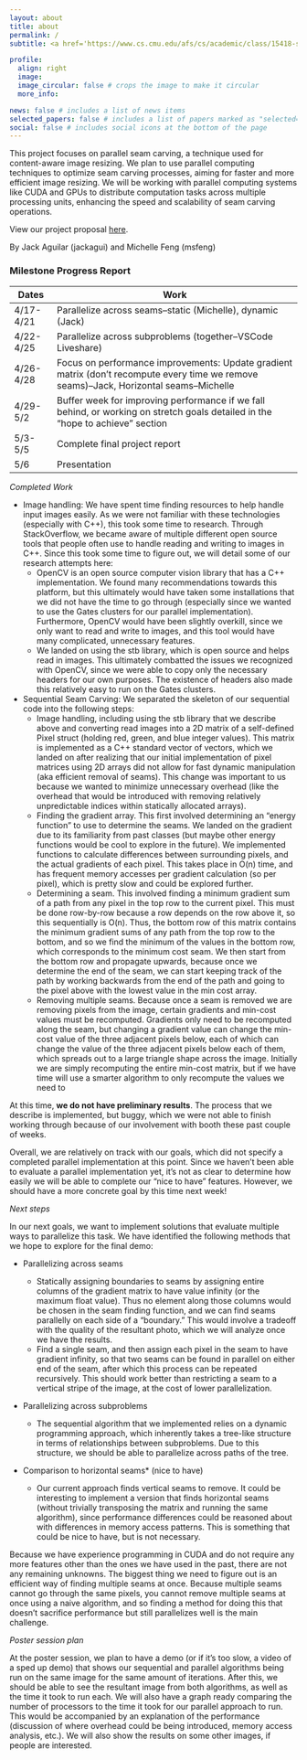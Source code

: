 ```yaml
---
layout: about
title: about
permalink: /
subtitle: <a href='https://www.cs.cmu.edu/afs/cs/academic/class/15418-s24/www/'>15418</a> Parallel Computer Architecture and Programming Final Project.

profile:
  align: right
  image:
  image_circular: false # crops the image to make it circular
  more_info:

news: false # includes a list of news items
selected_papers: false # includes a list of papers marked as "selected={true}"
social: false # includes social icons at the bottom of the page
---
```


This project focuses on parallel seam carving, a technique used for content-aware image resizing. We plan to use parallel computing techniques to optimize seam carving processes, aiming for faster and more efficient image resizing. We will be working with parallel computing systems like CUDA and GPUs to distribute computation tasks across multiple processing units, enhancing the speed and scalability of seam carving operations.

View our project proposal [here](https://docs.google.com/document/d/1LakwSzRYJRiu1WjWrBUieWHFqoFiMERCQS3AeOFNL0Y/edit?usp=sharing).

By Jack Aguilar (jackagui) and Michelle Feng (msfeng)

### Milestone Progress Report

| Dates     | Work                                                                                                                                   |
| --------- | -------------------------------------------------------------------------------------------------------------------------------------- |
| 4/17-4/21 | Parallelize across seams–static (Michelle), dynamic (Jack)                                                                             |
| 4/22-4/25 | Parallelize across subproblems (together–VSCode Liveshare)                                                                             |
| 4/26-4/28 | Focus on performance improvements: Update gradient matrix (don’t recompute every time we remove seams)–Jack, Horizontal seams–Michelle |
| 4/29-5/2  | Buffer week for improving performance if we fall behind, or working on stretch goals detailed in the “hope to achieve” section         |
| 5/3-5/5   | Complete final project report                                                                                                          |
| 5/6       | Presentation                                                                                                                           |

_Completed Work_

- Image handling: We have spent time finding resources to help handle input images easily. As we were not familiar with these technologies (especially with C++), this took some time to research. Through StackOverflow, we became aware of multiple different open source tools that people often use to handle reading and writing to images in C++. Since this took some time to figure out, we will detail some of our research attempts here:
  - OpenCV is an open source computer vision library that has a C++ implementation. We found many recommendations towards this platform, but this ultimately would have taken some installations that we did not have the time to go through (especially since we wanted to use the Gates clusters for our parallel implementation). Furthermore, OpenCV would have been slightly overkill, since we only want to read and write to images, and this tool would have many complicated, unnecessary features.
  - We landed on using the stb library, which is open source and helps read in images. This ultimately combatted the issues we recognized with OpenCV, since we were able to copy only the necessary headers for our own purposes. The existence of headers also made this relatively easy to run on the Gates clusters.
- Sequential Seam Carving: We separated the skeleton of our sequential code into the following steps:
  - Image handling, including using the stb library that we describe above and converting read images into a 2D matrix of a self-defined Pixel struct (holding red, green, and blue integer values). This matrix is implemented as a C++ standard vector of vectors, which we landed on after realizing that our initial implementation of pixel matrices using 2D arrays did not allow for fast dynamic manipulation (aka efficient removal of seams). This change was important to us because we wanted to minimize unnecessary overhead (like the overhead that would be introduced with removing relatively unpredictable indices within statically allocated arrays).
  - Finding the gradient array. This first involved determining an “energy function” to use to determine the seams. We landed on the gradient due to its familiarity from past classes (but maybe other energy functions would be cool to explore in the future). We implemented functions to calculate differences between surrounding pixels, and the actual gradients of each pixel. This takes place in O(n) time, and has frequent memory accesses per gradient calculation (so per pixel), which is pretty slow and could be explored further.
  - Determining a seam. This involved finding a minimum gradient sum of a path from any pixel in the top row to the current pixel. This must be done row-by-row because a row depends on the row above it, so this sequentially is O(n). Thus, the bottom row of this matrix contains the minimum gradient sums of any path from the top row to the bottom, and so we find the minimum of the values in the bottom row, which corresponds to the minimum cost seam. We then start from the bottom row and propagate upwards, because once we determine the end of the seam, we can start keeping track of the path by working backwards from the end of the path and going to the pixel above with the lowest value in the min cost array.
  - Removing multiple seams. Because once a seam is removed we are removing pixels from the image, certain gradients and min-cost values must be recomputed. Gradients only need to be recomputed along the seam, but changing a gradient value can change the min-cost value of the three adjacent pixels below, each of which can change the value of the three adjacent pixels below each of them, which spreads out to a large triangle shape across the image. Initially we are simply recomputing the entire min-cost matrix, but if we have time will use a smarter algorithm to only recompute the values we need to

At this time, **we do not have preliminary results**. The process that we describe is implemented, but buggy, which we were not able to finish working through because of our involvement with booth these past couple of weeks.

Overall, we are relatively on track with our goals, which did not specify a completed parallel implementation at this point. Since we haven’t been able to evaluate a parallel implementation yet, it’s not as clear to determine how easily we will be able to complete our “nice to have” features. However, we should have a more concrete goal by this time next week!

_Next steps_

In our next goals, we want to implement solutions that evaluate multiple ways to parallelize this task. We have identified the following methods that we hope to explore for the final demo:

- Parallelizing across seams

  - Statically assigning boundaries to seams by assigning entire columns of the gradient matrix to have value infinity (or the maximum float value). Thus no element along those columns would be chosen in the seam finding function, and we can find seams parallelly on each side of a “boundary.” This would involve a tradeoff with the quality of the resultant photo, which we will analyze once we have the results.
  - Find a single seam, and then assign each pixel in the seam to have gradient infinity, so that two seams can be found in parallel on either end of the seam, after which this process can be repeated recursively. This should work better than restricting a seam to a vertical stripe of the image, at the cost of lower parallelization.

- Parallelizing across subproblems

  - The sequential algorithm that we implemented relies on a dynamic programming approach, which inherently takes a tree-like structure in terms of relationships between subproblems. Due to this structure, we should be able to parallelize across paths of the tree.

- Comparison to horizontal seams\* (nice to have)
  - Our current approach finds vertical seams to remove. It could be interesting to implement a version that finds horizontal seams (without trivially transposing the matrix and running the same algorithm), since performance differences could be reasoned about with differences in memory access patterns. This is something that could be nice to have, but is not necessary.

Because we have experience programming in CUDA and do not require any more features other than the ones we have used in the past, there are not any remaining unknowns. The biggest thing we need to figure out is an efficient way of finding multiple seams at once. Because multiple seams cannot go through the same pixels, you cannot remove multiple seams at once using a naive algorithm, and so finding a method for doing this that doesn’t sacrifice performance but still parallelizes well is the main challenge.

_Poster session plan_

At the poster session, we plan to have a demo (or if it’s too slow, a video of a sped up demo) that shows our sequential and parallel algorithms being run on the same image for the same amount of iterations. After this, we should be able to see the resultant image from both algorithms, as well as the time it took to run each. We will also have a graph ready comparing the number of processors to the time it took for our parallel approach to run. This would be accompanied by an explanation of the performance (discussion of where overhead could be being introduced, memory access analysis, etc.). We will also show the results on some other images, if people are interested.

<!-- Write your biography here. Tell the world about yourself. Link to your favorite [subreddit](http://reddit.com). You can put a picture in, too. The code is already in, just name your picture `prof_pic.jpg` and put it in the `img/` folder.

Put your address / P.O. box / other info right below your picture. You can also disable any of these elements by editing `profile` property of the YAML header of your `_pages/about.md`. Edit `_bibliography/papers.bib` and Jekyll will render your [publications page](/al-folio/publications/) automatically.

Link to your social media connections, too. This theme is set up to use [Font Awesome icons](https://fontawesome.com/) and [Academicons](https://jpswalsh.github.io/academicons/), like the ones below. Add your Facebook, Twitter, LinkedIn, Google Scholar, or just disable all of them. -->
